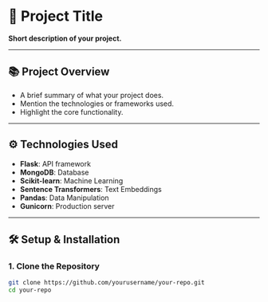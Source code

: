 # 🚀 **Project Title**

**Short description of your project.**

---

## 📚 **Project Overview**

- A brief summary of what your project does.
- Mention the technologies or frameworks used.
- Highlight the core functionality.

---

## ⚙️ **Technologies Used**

- **Flask**: API framework
- **MongoDB**: Database
- **Scikit-learn**: Machine Learning
- **Sentence Transformers**: Text Embeddings
- **Pandas**: Data Manipulation
- **Gunicorn**: Production server

---

## 🛠️ **Setup & Installation**

### **1. Clone the Repository**

```bash
git clone https://github.com/yourusername/your-repo.git
cd your-repo
```
